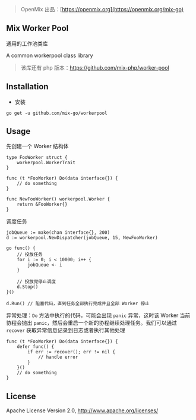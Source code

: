 > OpenMix 出品：[https://openmix.org](https://openmix.org/mix-go)

## Mix Worker Pool

通用的工作池类库

A common workerpool class library

> 该库还有 php 版本：https://github.com/mix-php/worker-pool

## Installation

- 安装

```
go get -u github.com/mix-go/workerpool
```

## Usage

先创建一个 Worker 结构体

~~~
type FooWorker struct {
    workerpool.WorkerTrait
}

func (t *FooWorker) Do(data interface{}) {
    // do something
}

func NewFooWorker() workerpool.Worker {
    return &FooWorker{}
}
~~~

调度任务

~~~
jobQueue := make(chan interface{}, 200)
d := workerpool.NewDispatcher(jobQueue, 15, NewFooWorker)

go func() {
    // 投放任务
    for i := 0; i < 10000; i++ {
        jobQueue <- i
    }

    // 投放完停止调度
    d.Stop()
}()

d.Run() // 阻塞代码，直到任务全部执行完成并且全部 Worker 停止
~~~

异常处理：`Do` 方法中执行的代码，可能会出现 `panic` 异常，这时该 Worker 当前协程会抛出 `panic`，然后会重启一个新的协程继续处理任务。我们可以通过 `recover` 获取异常信息记录到日志或者执行其他处理

~~~
func (t *FooWorker) Do(data interface{}) {
    defer func() {
        if err := recover(); err != nil {
            // handle error
        }
    }()
    // do something
}
~~~

## License

Apache License Version 2.0, http://www.apache.org/licenses/
